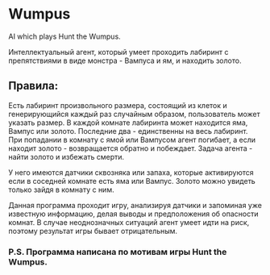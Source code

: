# Wumpus
AI which plays Hunt the Wumpus.

Интеллектуальный агент, который умеет проходить лабиринт с препятствиями в виде монстра - Вампуса и ям, и находить золото. 

## Правила:
 Есть лабиринт произвольного размера, состоящий из клеток и генерирующийся каждый раз случайным образом, пользователь может указать размер.
 В каждой комнате лабиринта может находится яма, Вампус или золото. Последние два - единственны на весь лабиринт. При попадании в комнату с ямой или Вампусом агент погибает, а если находит золото - возвращается обратно и побеждает.
 Задача агента - найти золото и избежать смерти.
 
 У него имеются датчики сквозняка или запаха, которые активируются если в соседней комнате есть яма или Вампус. Золото можно увидеть только зайдя в комнату с ним.
 
Данная программа проходит игру, анализируя датчики и запоминая уже известную информацию, делая выводы и предположения об опасности комнат. В случае неоднозначных ситуаций агент умеет идти на риск, поэтому результат игры бывает отрицательным.

### P.S. Программа написана по мотивам игры Hunt the Wumpus.
